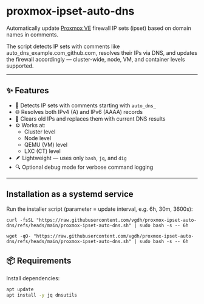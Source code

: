 # proxmox-ipset-auto-dns
Automatically update [Proxmox VE](https://www.proxmox.com/en/proxmox-ve) firewall IP sets (ipset) based on domain names in comments.

The script detects IP sets with comments like auto_dns_example.com_github.com, resolves their IPs via DNS, and updates the firewall accordingly — cluster-wide, node, VM, and container levels supported.

---
## ✨ Features
- 🧠 Detects IP sets with comments starting with `auto_dns_`
- 🌐 Resolves both IPv4 (A) and IPv6 (AAAA) records
- 🔁 Clears old IPs and replaces them with current DNS results
- ⚙️ Works at:
  - Cluster level
  - Node level
  - QEMU (VM) level
  - LXC (CT) level
- 🪶 Lightweight — uses only `bash`, `jq`, and `dig`
- 🔍 Optional debug mode for verbose command logging

---

## Installation as a systemd service
Run the installer script (parameter = update interval, e.g. 6h, 30m, 3600s):
```
curl -fsSL "https://raw.githubusercontent.com/vgdh/proxmox-ipset-auto-dns/refs/heads/main/proxmox-ipset-auto-dns.sh" | sudo bash -s -- 6h
```
```
wget -qO- "https://raw.githubusercontent.com/vgdh/proxmox-ipset-auto-dns/refs/heads/main/proxmox-ipset-auto-dns.sh" | sudo bash -s -- 6h
```

## 📦 Requirements

Install dependencies:
```bash
apt update
apt install -y jq dnsutils
```

